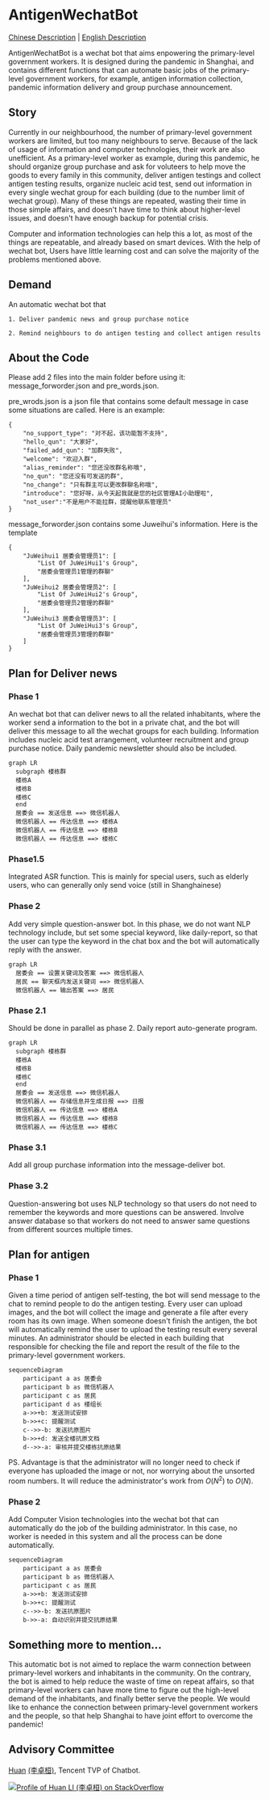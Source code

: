 # AntigenWechatBot 

[Chinese Description](README.md) | [English Description](README.EN.md)

AntigenWechatBot is a wechat bot that aims enpowering the primary-level government workers. It is designed during the pandemic in Shanghai, and contains different functions that can automate basic jobs of the primary-level government workers, for example, antigen information collection, pandemic information delivery and group purchase announcement.

## Story

Currently in our neighbourhood, the number of primary-level government workers are limited, but too many neighbours to serve. Because of the lack of usage of information and computer technologies, their work are also unefficient. As a primary-level worker as example, during this pandemic, he should organize group purchase and ask for voluteers to help move the goods to every family in this community, deliver antigen testings and collect antigen testing results, organize nucleic acid test, send out information in every single wechat group for each building (due to the number limit of wechat group). Many of these things are repeated, wasting their time in those simple affairs, and doesn't have time to think about higher-level issues, and doesn't have enough backup for potential crisis. 

Computer and information technologies can help this a lot, as most of the things are repeatable, and already based on smart devices. With the help of wechat bot, Users have little learning cost and can solve the majority of the problems mentioned above.


## Demand

An automatic wechat bot that   

    1. Deliver pandemic news and group purchase notice                       
    
    2. Remind neighbours to do antigen testing and collect antigen results    
    
## About the Code

Please add 2 files into the main folder before using it: message_forworder.json and pre_words.json.

pre_wrods.json is a json file that contains some default message in case some situations are called. Here is an example:

```
{
    "no_support_type": "对不起，该功能暂不支持",
    "hello_qun": "大家好",
    "failed_add_qun": "加群失败",
    "welcome": "欢迎入群",
    "alias_reminder": "您还没改群名称哦",
    "no_qun": "您还没有可发送的群", 
    "no_change": "只有群主可以更改群聊名称哦", 
    "introduce": "您好呀，从今天起我就是您的社区管理AI小助理啦",
    "not_user":"不是用户不能拉群，提醒他联系管理员"
}
```

message_forworder.json contains some Juweihui's information. Here is the template

```
{
    "JuWeihui1 居委会管理员1": [
        "List Of JuWeiHui1's Group",
        "居委会管理员1管理的群聊"
    ],
    "JuWeihui2 居委会管理员2": [
        "List Of JuWeiHui2's Group",
        "居委会管理员2管理的群聊"
    ],
    "JuWeihui3 居委会管理员3": [
        "List Of JuWeiHui3's Group",
        "居委会管理员3管理的群聊"
    ]
}
```

## Plan for Deliver news

### Phase 1

An wechat bot that can deliver news to all the related inhabitants, where the worker send a information to the bot in a private chat, and the bot will deliver this message to all the wechat groups for each building. Information includes nucleic acid test arrangement, volunteer recruitment and group purchase notice. Daily pandemic newsletter should also be included.


```mermaid
graph LR
  subgraph 楼栋群
  楼栋A
  楼栋B
  楼栋C
  end
  居委会 == 发送信息 ==> 微信机器人
  微信机器人 == 传达信息 ==> 楼栋A
  微信机器人 == 传达信息 ==> 楼栋B
  微信机器人 == 传达信息 ==> 楼栋C
```

### Phase1.5

Integrated ASR function.
This is mainly for special users, such as elderly users, who can generally only send voice (still in Shanghainese)

### Phase 2

Add very simple question-answer bot. In this phase, we do not want NLP technology include, but set some special keyword, like daily-report, so that the user can type the keyword in the chat box and the bot will automatically reply with the answer.

```mermaid
graph LR
  居委会 == 设置关键词及答案 ==> 微信机器人
  居民 == 聊天框内发送关键词 ==> 微信机器人
  微信机器人 == 输出答案 ==> 居民
```

### Phase 2.1

Should be done in parallel as phase 2. Daily report auto-generate program.

```mermaid
graph LR
  subgraph 楼栋群
  楼栋A
  楼栋B
  楼栋C
  end
  居委会 == 发送信息 ==> 微信机器人
  微信机器人 == 存储信息并生成日报 ==> 日报
  微信机器人 == 传达信息 ==> 楼栋A
  微信机器人 == 传达信息 ==> 楼栋B
  微信机器人 == 传达信息 ==> 楼栋C
```

### Phase 3.1

Add all group purchase information into the message-deliver bot.

### Phase 3.2

Question-answering bot uses NLP technology so that users do not need to remember the keywords and more questions can be answered. Involve answer database so that workers do not need to answer same questions from different sources multiple times.

## Plan for antigen

### Phase 1

Given a time period of antigen self-testing, the bot will send message to the chat to remind people to do the antigen testing. Every user can upload images, and the bot will collect the image and generate a file after every room has its own image. When someone doesn't finish the antigen, the bot will automatically remind the user to upload the testing result every several minutes. An administrator should be elected in each building that responsible for checking the file and report the result of the file to the primary-level government workers.

```mermaid
sequenceDiagram
    participant a as 居委会
    participant b as 微信机器人
    participant c as 居民
    participant d as 楼组长
    a->>+b: 发送测试安排
    b->>+c: 提醒测试
    c-->>-b: 发送抗原图片
    b->>+d: 发送全楼抗原文档
    d-->>-a: 审核并提交楼栋抗原结果
```

PS. Advantage is that the administrator will no longer need to check if everyone has uploaded the image or not, nor worrying about the unsorted room numbers. It will reduce the administrator's work from $O(N^2)$ to $O(N)$.

### Phase 2

Add Computer Vision technologies into the wechat bot that can automatically do the job of the building administrator. In this case, no worker is needed in this system and all the process can be done automatically.

```mermaid
sequenceDiagram
    participant a as 居委会
    participant b as 微信机器人
    participant c as 居民
    a->>+b: 发送测试安排
    b->>+c: 提醒测试
    c-->>-b: 发送抗原图片
    b->>-a: 自动识别并提交抗原结果
```

## Something more to mention...

This automatic bot is not aimed to replace the warm connection between primary-level workers and inhabitants in the community. On the contrary, the bot is aimed to help reduce the waste of time on repeat affairs, so that primary-level workers can have more time to figure out the high-level demand of the inhabitants, and finally better serve the people. We would like to enhance the connection between primary-level government workers and the people, so that help Shanghai to have joint effort to overcome the pandemic!

## Advisory Committee

[Huan](https://github.com/huan) [(李卓桓)](http://linkedin.com/in/zixia), Tencent TVP of Chatbot.

[![Profile of Huan LI (李卓桓) on StackOverflow](https://stackoverflow.com/users/flair/1123955.png)](https://stackoverflow.com/users/1123955/huan)